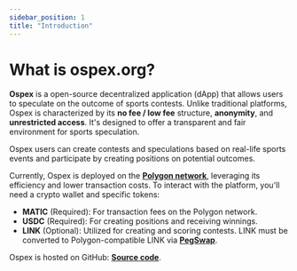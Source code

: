 ```yaml
---
sidebar_position: 1
title: "Introduction"
---
```


# What is ospex.org?

**Ospex** is a open-source decentralized application (dApp) that allows users to speculate on the outcome of sports contests. Unlike traditional platforms, Ospex is characterized by its **no fee / low fee** structure, **anonymity**, and **unrestricted access**. It's designed to offer a transparent and fair environment for sports speculation.

Ospex users can create contests and speculations based on real-life sports events and participate by creating positions on potential outcomes.

Currently, Ospex is deployed on the [**Polygon network**](https://polygon.technology/), leveraging its efficiency and lower transaction costs. To interact with the platform, you'll need a crypto wallet and specific tokens:

- **MATIC** (Required): For transaction fees on the Polygon network.
- **USDC** (Required): For creating positions and receiving winnings.
- **LINK** (Optional): Utilized for creating and scoring contests. LINK must be converted to Polygon-compatible LINK via [**PegSwap**](https://pegswap.chain.link/).

Ospex is hosted on GitHub: [**Source code**](https://github.com/ospex-org).

